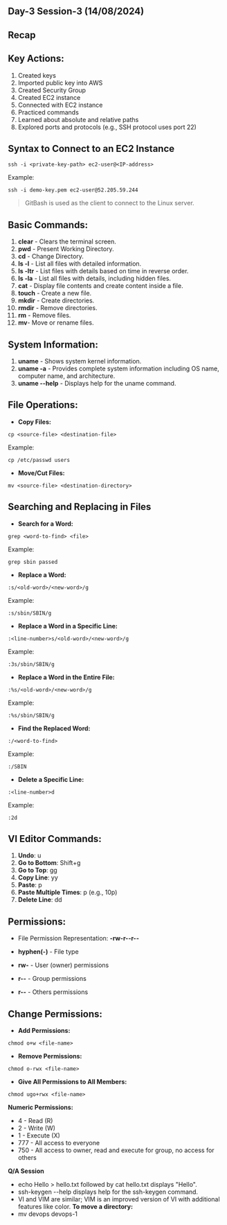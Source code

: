 Day-3 Session-3 (14/08/2024)
----------------------------
Recap
------
Key Actions:
------------
1. Created keys
2. Imported public key into AWS
3. Created Security Group
4. Created EC2 instance
5. Connected with EC2 instance
6. Practiced commands
7. Learned about absolute and relative paths
8. Explored ports and protocols (e.g., SSH protocol uses port 22)
   
Syntax to Connect to an EC2 Instance
------------------------------------
```
ssh -i <private-key-path> ec2-user@<IP-address>
```
Example:
```
ssh -i demo-key.pem ec2-user@52.205.59.244
```
> GitBash is used as the client to connect to the Linux server.

Basic Commands:
-----------------
1. **clear** - Clears the terminal screen.
2. **pwd** - Present Working Directory.
3. **cd** - Change Directory.
4. **ls -l** - List all files with detailed information.
5. **ls -ltr** - List files with details based on time in reverse order.
6. **ls -la** - List all files with details, including hidden files.
7. **cat** - Display file contents and create content inside a file.
8. **touch** - Create a new file.
9. **mkdir** - Create directories.
10. **rmdir** - Remove directories.
11. **rm** - Remove files.
12. **mv**- Move or rename files.

System Information:
-------------------
1. **uname** - Shows system kernel information.
2. **uname -a** - Provides complete system information including OS name, computer name, and architecture.
3. **uname --help** - Displays help for the uname command.

File Operations:
----------------
- **Copy Files:**
```
cp <source-file> <destination-file>
```
Example:
```
cp /etc/passwd users
```

- **Move/Cut Files:**
```
mv <source-file> <destination-directory>
```

Searching and Replacing in Files
----------------------------------
- **Search for a Word:**
```
grep <word-to-find> <file>
```
Example:
```
grep sbin passed
```

- **Replace a Word:**
```
:s/<old-word>/<new-word>/g
```
Example:
```
:s/sbin/SBIN/g
```

- **Replace a Word in a Specific Line:**
```
:<line-number>s/<old-word>/<new-word>/g
```
Example:
```
:3s/sbin/SBIN/g
```
- **Replace a Word in the Entire File:**
```
:%s/<old-word>/<new-word>/g
```
Example:
```
:%s/sbin/SBIN/g
```
- **Find the Replaced Word:**
```
:/<word-to-find>
```
Example:
```
:/SBIN
```
- **Delete a Specific Line:**
```
:<line-number>d
```
Example:
```
:2d
```

VI Editor Commands:
----------------------
1. **Undo**: u
2. **Go to Bottom**: Shift+g
3. **Go to Top**: gg
4. **Copy Line**: yy
5. **Paste**: p
6. **Paste Multiple Times**: <count>p (e.g., 10p)
7. **Delete Line**: dd

Permissions:
--------------
- File Permission Representation: **-rw-r--r--**

- **hyphen(-)** - File type
- **rw-** - User (owner) permissions
- **r--** - Group permissions
- **r--** - Others permissions

**Change Permissions:**
------------------------
- **Add Permissions:**
```
chmod o+w <file-name>
```
- **Remove Permissions:**
```
chmod o-rwx <file-name>
```
- **Give All Permissions to All Members:**
```
chmod ugo+rwx <file-name>
```
**Numeric Permissions:**

- 4 - Read (R)
- 2 - Write (W)
- 1 - Execute (X)
- 777 - All access to everyone
- 750 - All access to owner, read and execute for group, no access for others
  
**Q/A Session**
- echo Hello > hello.txt followed by cat hello.txt displays "Hello".
- ssh-keygen --help displays help for the ssh-keygen command.
- VI and VIM are similar; VIM is an improved version of VI with additional features like color.
**To move a directory:**
- mv devops devops-1
